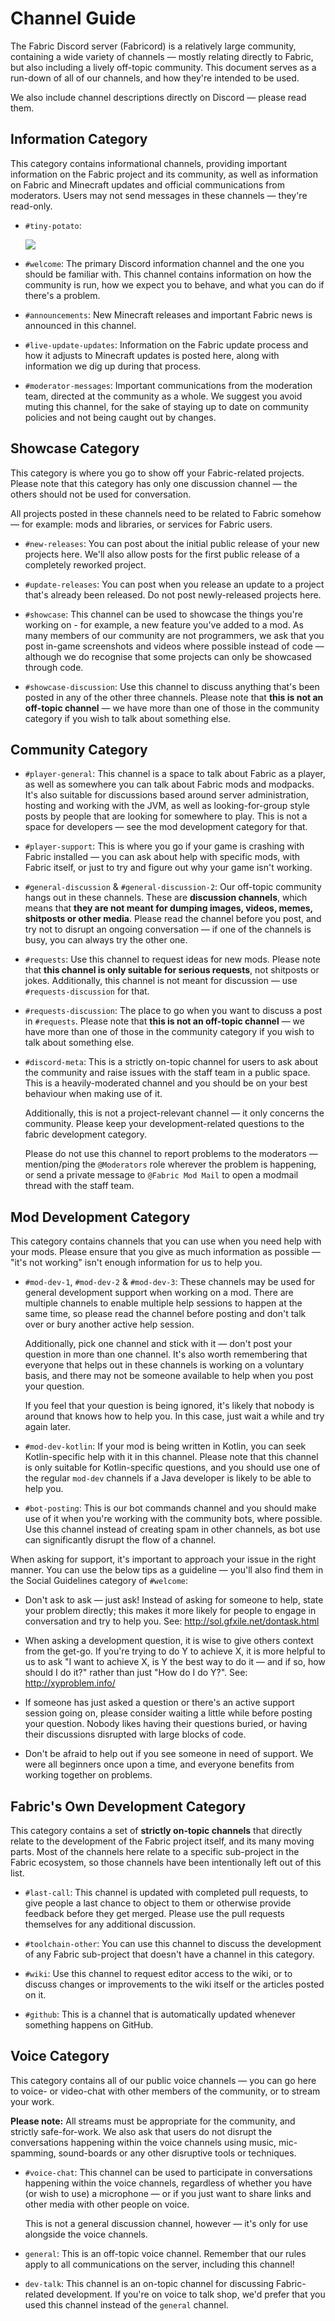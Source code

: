 # Channel Guide

The Fabric Discord server (Fabricord) is a relatively large community, containing a wide variety of channels — mostly relating directly to Fabric, but also including a lively off-topic community. This document serves as a run-down of all of our channels, and how they're intended to be used.

We also include channel descriptions directly on Discord — please read them.

## Information Category

This category contains informational channels, providing important information on the Fabric project and its community, as well as information on Fabric and Minecraft updates and official communications from moderators. Users may not send messages in these channels — they're read-only.

* `#tiny-potato`: 
  
  ![](https://cdn.discordapp.com/attachments/552976908070027270/552978960896753665/2015-04-26_11.13.01.png)

* `#welcome`: The primary Discord information channel and the one you should be familiar with. This channel contains information on how the community is run, how we expect you to behave, and what you can do if there's a problem.

* `#announcements`: New Minecraft releases and important Fabric news is announced in this channel.

* `#live-update-updates`: Information on the Fabric update process and how it adjusts to Minecraft updates is posted here, along with information we dig up during that process.

* `#moderator-messages`: Important communications from the moderation team, directed at the community as a whole. We suggest you avoid muting this channel, for the sake of staying up to date on community policies and not being caught out by changes.

## Showcase Category

This category is where you go to show off your Fabric-related projects. Please note that this category has only one discussion channel — the others should not be used for conversation.

All projects posted in these channels need to be related to Fabric somehow — for example: mods and libraries, or services for Fabric users.

* `#new-releases`: You can post about the initial public release of your new projects here. We'll also allow posts for the first public release of a completely reworked project.

* `#update-releases`: You can post when you release an update to a project that's already been released. Do not post newly-released projects here.

* `#showcase`: This channel can be used to showcase the things you're working on - for example, a new feature you've added to a mod. As many members of our community are not programmers, we ask that you post in-game screenshots and videos where possible instead of code — although we do recognise that some projects can only be showcased through code.

* `#showcase-discussion`: Use this channel to discuss anything that's been posted in any of the other three channels. Please note that **this is not an off-topic channel** — we have more than one of those in the community category if you wish to talk about something else.

## Community Category

* `#player-general`: This channel is a space to talk about Fabric as a player, as well as somewhere you can talk about Fabric mods and modpacks. It's also suitable for discussions based around server administration, hosting and working with the JVM, as well as looking-for-group style posts by people that are looking for somewhere to play. This is not a space for developers — see the mod development category for that.

* `#player-support`: This is where you go if your game is crashing with Fabric installed — you can ask about help with specific mods, with Fabric itself, or just to try and figure out why your game isn't working.

* `#general-discussion` & `#general-discussion-2`: Our off-topic community hangs out in these channels. These are **discussion channels**, which means that **they are not meant for dumping images, videos, memes, shitposts or other media**. Please read the channel before you post, and try not to disrupt an ongoing conversation — if one of the channels is busy, you can always try the other one.

* `#requests`: Use this channel to request ideas for new mods. Please note that **this channel is only suitable for serious requests**, not shitposts or jokes. Additionally, this channel is not meant for discussion — use `#requests-discussion` for that.

* `#requests-discussion`: The place to go when you want to discuss a post in `#requests`. Please note that **this is not an off-topic channel** — we have more than one of those in the community category if you wish to talk about something else.

* `#discord-meta`: This is a strictly on-topic channel for users to ask about the community and raise issues with the staff team in a public space. This is a heavily-moderated channel and you should be on your best behaviour when making use of it.

  Additionally, this is not a project-relevant channel — it only concerns the community. Please keep your development-related questions to the fabric development category.

  Please do not use this channel to report problems to the moderators — mention/ping the `@Moderators` role wherever the problem is happening, or send a private message to `@Fabric Mod Mail` to open a modmail thread with the staff team.

## Mod Development Category

This category contains channels that you can use when you need help with your mods. Please ensure that you give as much information as possible — "it's not working" isn't enough information for us to help you.

* `#mod-dev-1`, `#mod-dev-2` & `#mod-dev-3`: These channels may be used for general development support when working on a mod. There are multiple channels to enable multiple help sessions to happen at the same time, so please read the channel before posting and don't talk over or bury another active help session.

  Additionally, pick one channel and stick with it — don't post your question in more than one channel. It's also worth remembering that everyone that helps out in these channels is working on a voluntary basis, and there may not be someone available to help when you post your question.
  
  If you feel that your question is being ignored, it's likely that nobody is around that knows how to help you. In this case, just wait a while and try again later.

* `#mod-dev-kotlin`: If your mod is being written in Kotlin, you can seek Kotlin-specific help with it in this channel. Please note that this channel is only suitable for Kotlin-specific questions, and you should use one of the regular `mod-dev` channels if a Java developer is likely to be able to help you.

* `#bot-posting`: This is our bot commands channel and you should make use of it when you're working with the community bots, where possible. Use this channel instead of creating spam in other channels, as bot use can significantly disrupt the flow of a channel.

When asking for support, it's important to approach your issue in the right manner. You can use the below tips as a guideline — you'll also find them in the Social Guidelines category of `#welcome`:

* Don't ask to ask — just ask! Instead of asking for someone to help, state your problem directly; this makes it more likely for people to engage in conversation and try to help you. See: http://sol.gfxile.net/dontask.html

* When asking a development question, it is wise to give others context from the get-go. If you're trying to do Y to achieve X, it is more helpful to us to ask "I want to achieve X, is Y the best way to do it — and if so, how should I do it?" rather than just "How do I do Y?". See: http://xyproblem.info/

* If someone has just asked a question or there's an active support session going on, please consider waiting a little while before posting your question. Nobody likes having their questions buried, or having their discussions disrupted with large blocks of code.

* Don't be afraid to help out if you see someone in need of support. We were all beginners once upon a time, and everyone benefits from working together on problems.

## Fabric's Own Development Category

This category contains a set of **strictly on-topic channels** that directly relate to the development of the Fabric project itself, and its many moving parts. Most of the channels here relate to a specific sub-project in the Fabric ecosystem, so those channels have been intentionally left out of this list.

* `#last-call`: This channel is updated with completed pull requests, to give people a last chance to object to them or otherwise provide feedback before they get merged. Please use the pull requests themselves for any additional discussion.

* `#toolchain-other`: You can use this channel to discuss the development of any Fabric sub-project that doesn't have a channel in this category.

* `#wiki`: Use this channel to request editor access to the wiki, or to discuss changes or improvements to the wiki itself or the articles posted on it.

* `#github`: This is a channel that is automatically updated whenever something happens on GitHub.

## Voice Category

This category contains all of our public voice channels — you can go here to voice- or video-chat with other members of the community, or to stream your work.

**Please note:** All streams must be appropriate for the community, and strictly safe-for-work. We also ask that users do not disrupt the conversations happening within the voice channels using music, mic-spamming, sound-boards or any other disruptive tools or techniques.

* `#voice-chat`: This channel can be used to participate in conversations happening within the voice channels, regardless of whether you have (or wish to use) a microphone — or if you just want to share links and other media with other people on voice.

  This is not a general discussion channel, however — it's only for use alongside the voice channels.

* `general`: This is an off-topic voice channel. Remember that our rules apply to all communications on the server, including this channel!

* `dev-talk`: This channel is an on-topic channel for discussing Fabric-related development. If you're on voice to talk shop, we'd prefer that you used this channel instead of the `general` channel.
